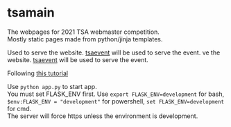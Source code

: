 # tsamain

The webpages for 2021 TSA webmaster competition.  
Mostly static pages made from python/jinja templates.

Used to serve the website. [tsaevent](https://github.com/superTyDev/tsaevent) will be used to serve the event. ve the website. [tsaevent](https://github.com/superTyDev/tsaevent) will be used to serve the event.

Following [this tutorial](https://flask.palletsprojects.com/en/2.0.x/tutorial/views/)

Use `python app.py` to start app.  
You must set FLASK_ENV first. Use `export FLASK_ENV=development` for bash, `$env:FLASK_ENV = "development"` for powershell, `set FLASK_ENV=development` for cmd.  
The server will force https unless the environment is development.